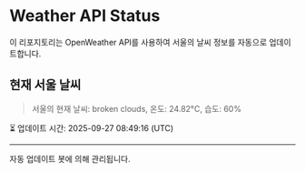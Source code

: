 
# Weather API Status

이 리포지토리는 OpenWeather API를 사용하여 서울의 날씨 정보를 자동으로 업데이트합니다.

## 현재 서울 날씨
> 서울의 현재 날씨: broken clouds, 온도: 24.82°C, 습도: 60%

⏳ 업데이트 시간: 2025-09-27 08:49:16 (UTC)

---
자동 업데이트 봇에 의해 관리됩니다.
